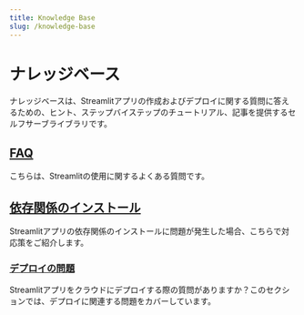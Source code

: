 ```yaml
---
title: Knowledge Base
slug: /knowledge-base
---
```


# ナレッジベース

ナレッジベースは、Streamlitアプリの作成およびデプロイに関する質問に答えるための、ヒント、ステップバイステップのチュートリアル、記事を提供するセルフサーブライブラリです。

## [FAQ](FAQ)

こちらは、Streamlitの使用に関するよくある質問です。

## [依存関係のインストール](dependencies)

Streamlitアプリの依存関係のインストールに問題が発生した場合、こちらで対応策をご紹介します。

### [デプロイの問題](deploy)

Streamlitアプリをクラウドにデプロイする際の質問がありますか？このセクションでは、デプロイに関連する問題をカバーしています。
